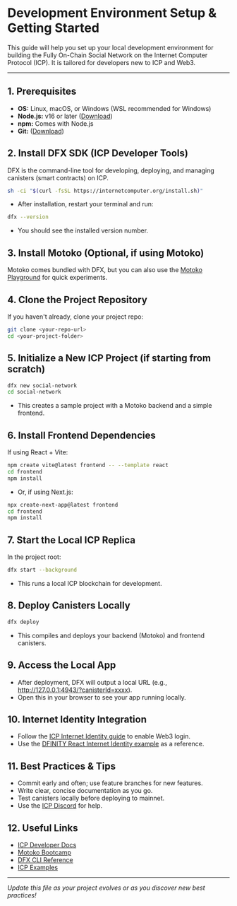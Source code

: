 # Development Environment Setup & Getting Started

This guide will help you set up your local development environment for building the Fully On-Chain Social Network on the Internet Computer Protocol (ICP). It is tailored for developers new to ICP and Web3.

---

## 1. Prerequisites
- **OS:** Linux, macOS, or Windows (WSL recommended for Windows)
- **Node.js:** v16 or later ([Download](https://nodejs.org/))
- **npm:** Comes with Node.js
- **Git:** ([Download](https://git-scm.com/))

## 2. Install DFX SDK (ICP Developer Tools)
DFX is the command-line tool for developing, deploying, and managing canisters (smart contracts) on ICP.

```bash
sh -ci "$(curl -fsSL https://internetcomputer.org/install.sh)"
```
- After installation, restart your terminal and run:
```bash
dfx --version
```
- You should see the installed version number.

## 3. Install Motoko (Optional, if using Motoko)
Motoko comes bundled with DFX, but you can also use the [Motoko Playground](https://m7sm4-2iaaa-aaaab-qabra-cai.raw.ic0.app/) for quick experiments.

## 4. Clone the Project Repository
If you haven't already, clone your project repo:
```bash
git clone <your-repo-url>
cd <your-project-folder>
```

## 5. Initialize a New ICP Project (if starting from scratch)
```bash
dfx new social-network
cd social-network
```
- This creates a sample project with a Motoko backend and a simple frontend.

## 6. Install Frontend Dependencies
If using React + Vite:
```bash
npm create vite@latest frontend -- --template react
cd frontend
npm install
```
- Or, if using Next.js:
```bash
npx create-next-app@latest frontend
cd frontend
npm install
```

## 7. Start the Local ICP Replica
In the project root:
```bash
dfx start --background
```
- This runs a local ICP blockchain for development.

## 8. Deploy Canisters Locally
```bash
dfx deploy
```
- This compiles and deploys your backend (Motoko) and frontend canisters.

## 9. Access the Local App
- After deployment, DFX will output a local URL (e.g., http://127.0.0.1:4943/?canisterId=xxxx).
- Open this in your browser to see your app running locally.

## 10. Internet Identity Integration
- Follow the [ICP Internet Identity guide](https://identity.ic0.app/) to enable Web3 login.
- Use the [DFINITY React Internet Identity example](https://github.com/dfinity/examples/tree/master/motoko/hello) as a reference.

## 11. Best Practices & Tips
- Commit early and often; use feature branches for new features.
- Write clear, concise documentation as you go.
- Test canisters locally before deploying to mainnet.
- Use the [ICP Discord](https://internetcomputer.org/community/discord/) for help.

## 12. Useful Links
- [ICP Developer Docs](https://internetcomputer.org/docs/current/developer-docs/)
- [Motoko Bootcamp](https://m7sm4-2iaaa-aaaab-qabra-cai.raw.ic0.app/)
- [DFX CLI Reference](https://internetcomputer.org/docs/current/references/cli-reference/dfx/)
- [ICP Examples](https://github.com/dfinity/examples)

---

*Update this file as your project evolves or as you discover new best practices!* 